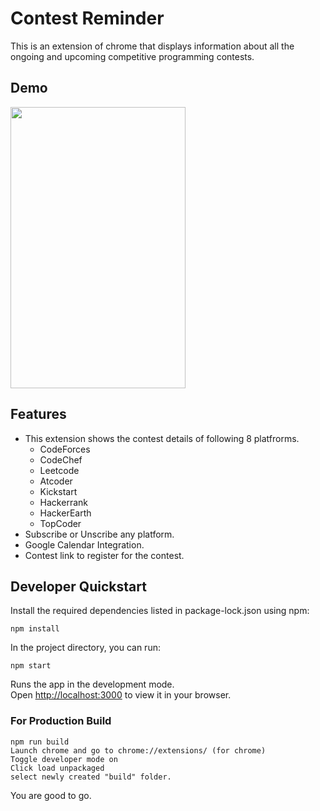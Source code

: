 # Contest Reminder

This is an extension of chrome that displays information about all the ongoing and upcoming competitive programming contests.

## Demo

<img src="https://user-images.githubusercontent.com/61049031/202154141-e38a438d-6258-46bc-9f4d-adef3ac1c4e9.gif" width="280" height="450"/>


## Features
* This extension shows the contest details of following 8 platfrorms.
  * CodeForces
  * CodeChef
  * Leetcode
  * Atcoder
  * Kickstart
  * Hackerrank
  * HackerEarth
  * TopCoder
* Subscribe or Unscribe any platform.
* Google Calendar Integration.
* Contest link to register for the contest.

## Developer Quickstart

Install the required dependencies listed in package-lock.json using npm:

`npm install`

In the project directory, you can run:

`npm start`

Runs the app in the development mode.\
Open [http://localhost:3000](http://localhost:3000) to view it in your browser.

### For Production Build

```
npm run build
Launch chrome and go to chrome://extensions/ (for chrome)
Toggle developer mode on
Click load unpackaged
select newly created "build" folder.
```
You are good to go.
